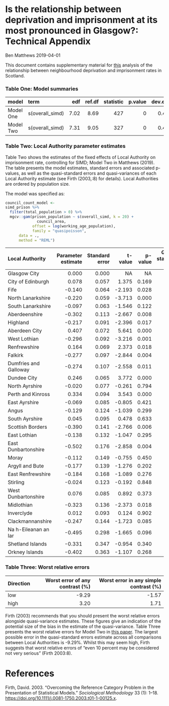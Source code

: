 Is the relationship between deprivation and imprisonment at its most
pronounced in Glasgow?: Technical Appendix
================
Ben Matthews
2019-04-01

This document contains supplementary material for
[this](https://github.com/benmatthewsed/simd-imprisonment-online/blob/master/howard_league_ecan_full.md)
analysis of the relationship between neighbourhood deprivation and
imprisonment rates in
Scotland.

### Table One: Model summaries

| model     | term             |  edf | ref.df | statistic | p.value | dev.expl |  r.sq | residual.df |    n |
| :-------- | :--------------- | ---: | -----: | --------: | ------: | -------: | ----: | ----------: | ---: |
| Model One | s(overall\_simd) | 7.02 |   8.69 |       427 |       0 |    0.427 | 0.449 |        6966 | 6974 |
| Model Two | s(overall\_simd) | 7.31 |   9.05 |       327 |       0 |    0.444 | 0.474 |        6935 | 6974 |

### Table Two: Local Authority parameter estimates

Table Two shows the estimates of the fixed effects of Local Authority on
imprisonment rate, controlling for SIMD; Model Two in Matthews (2019).
The table presents the model estimates, standard errors and associated
p-values, as well as the quasi-standard errors and quasi-variances of
each Local Authority estimate (see Firth (2003,:8) for details). Local
Authorities are ordered by population size.

The model was specified as:

``` r
council_count_model <- 
simd_prison %>% 
  filter(total_population > 0) %>% 
  mgcv::gam(prison_population ~ s(overall_simd, k = 20) +
              council_area,
            offset = log(working_age_population),
            family = "quasipoisson",
      data = .,
      method = "REML")
```

| Local Authority       | Parameter estimate | Standard error | t-value | p-value | Quasi-standard error | Quasi-variance |
| :-------------------- | -----------------: | -------------: | ------: | ------: | -------------------: | -------------: |
| Glasgow City          |              0.000 |          0.000 |      NA |      NA |                0.031 |          0.001 |
| City of Edinburgh     |              0.078 |          0.057 |   1.375 |   0.169 |                0.048 |          0.002 |
| Fife                  |            \-0.140 |          0.064 | \-2.193 |   0.028 |                0.056 |          0.003 |
| North Lanarkshire     |            \-0.220 |          0.059 | \-3.713 |   0.000 |                0.051 |          0.003 |
| South Lanarkshire     |            \-0.097 |          0.063 | \-1.546 |   0.122 |                0.055 |          0.003 |
| Aberdeenshire         |            \-0.302 |          0.113 | \-2.667 |   0.008 |                0.108 |          0.012 |
| Highland              |            \-0.217 |          0.091 | \-2.396 |   0.017 |                0.084 |          0.007 |
| Aberdeen City         |              0.407 |          0.072 |   5.641 |   0.000 |                0.064 |          0.004 |
| West Lothian          |            \-0.296 |          0.092 | \-3.216 |   0.001 |                0.086 |          0.007 |
| Renfrewshire          |              0.164 |          0.069 |   2.373 |   0.018 |                0.062 |          0.004 |
| Falkirk               |            \-0.277 |          0.097 | \-2.844 |   0.004 |                0.092 |          0.008 |
| Dumfries and Galloway |            \-0.274 |          0.107 | \-2.558 |   0.011 |                0.102 |          0.010 |
| Dundee City           |              0.246 |          0.065 |   3.772 |   0.000 |                0.058 |          0.003 |
| North Ayrshire        |            \-0.020 |          0.077 | \-0.261 |   0.794 |                0.071 |          0.005 |
| Perth and Kinross     |              0.334 |          0.094 |   3.543 |   0.000 |                0.088 |          0.008 |
| East Ayrshire         |            \-0.069 |          0.085 | \-0.805 |   0.421 |                0.080 |          0.006 |
| Angus                 |            \-0.129 |          0.124 | \-1.039 |   0.299 |                0.119 |          0.014 |
| South Ayrshire        |              0.045 |          0.095 |   0.478 |   0.633 |                0.090 |          0.008 |
| Scottish Borders      |            \-0.390 |          0.141 | \-2.766 |   0.006 |                0.137 |          0.019 |
| East Lothian          |            \-0.138 |          0.132 | \-1.047 |   0.295 |                0.127 |          0.016 |
| East Dunbartonshire   |            \-0.502 |          0.176 | \-2.858 |   0.004 |                0.172 |          0.030 |
| Moray                 |            \-0.112 |          0.149 | \-0.755 |   0.450 |                0.144 |          0.021 |
| Argyll and Bute       |            \-0.177 |          0.139 | \-1.276 |   0.202 |                0.135 |          0.018 |
| East Renfrewshire     |            \-0.184 |          0.168 | \-1.089 |   0.276 |                0.165 |          0.027 |
| Stirling              |            \-0.024 |          0.123 | \-0.192 |   0.848 |                0.119 |          0.014 |
| West Dunbartonshire   |              0.076 |          0.085 |   0.892 |   0.373 |                0.080 |          0.006 |
| Midlothian            |            \-0.323 |          0.136 | \-2.373 |   0.018 |                0.132 |          0.017 |
| Inverclyde            |              0.012 |          0.093 |   0.124 |   0.902 |                0.089 |          0.008 |
| Clackmannanshire      |            \-0.247 |          0.144 | \-1.723 |   0.085 |                0.140 |          0.020 |
| Na h-Eileanan an Iar  |            \-0.495 |          0.298 | \-1.665 |   0.096 |                0.295 |          0.087 |
| Shetland Islands      |            \-0.331 |          0.347 | \-0.954 |   0.340 |                0.345 |          0.119 |
| Orkney Islands        |            \-0.402 |          0.363 | \-1.107 |   0.268 |                0.361 |          0.130 |

### Table Three: Worst relative errors

| Direction | Worst error of any contrast (%) | Worst error in any simple contrast (%) |
| :-------- | ------------------------------: | -------------------------------------: |
| low       |                          \-9.29 |                                 \-1.57 |
| high      |                            3.20 |                                   1.71 |

Firth (2003) recommends that you should present the worst relative
errors alongside quasi-variance estimates. These figures give an
indication of the potential size of the bias in the estimate of the
quasi-variance. Table Three presents the worst relative errors for Model
Two in [this paper](https://github.com/benmatthewsed/simd-imprisonment-online/blob/master/howard_league_ecan_full.md). The largest possible error in the quasi-standard
errors estimate across all comparisons between Local Authorities is
-9.29%. Whilst this may seem high, Firth suggests that worst relative
errors of “even 10 percent may be considered not very serious” (Firth
2003:8).

# References

<div id="refs" class="references">

<div id="ref-firth_overcoming_2003">

Firth, David. 2003. “Overcoming the Reference Category Problem in the
Presentation of Statistical Models.” *Sociological Methodology* 33 (1):
1–18. <https://doi.org/10.1111/j.0081-1750.2003.t01-1-00125.x>.

</div>

</div>
